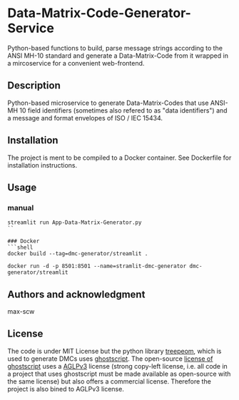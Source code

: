 # Data-Matrix-Code-Generator-Service
Python-based functions to build, parse message strings according to the ANSI MH-10 standard and generate a Data-Matrix-Code from it wrapped in a mircoservice for a convenient web-frontend.

## Description
Python-based microservice to generate Data-Matrix-Codes that use ANSI-MH 10 field identifiers (sometimes also refered to as "data identifiers") and a message and format envelopes of ISO / IEC 15434. 

## Installation
The project is ment to be compiled to a Docker container. See Dockerfile for installation instructions.

## Usage
### manual
```shell
streamlit run App-Data-Matrix-Generator.py
``

### Docker
```shell
docker build --tag=dmc-generator/streamlit .

docker run -d -p 8501:8501 --name=stramlit-dmc-generator dmc-generator/streamlit
```



## Authors and acknowledgment
max-scw


## License
The code is under MIT License but the python library [treepeom](), which is used to generate DMCs uses [ghostscript](https://ghostscript.com/releases/gsdnld.html). The open-source [license of ghostscript](https://ghostscript.com/licensing/index.html) uses a [AGLPv3](https://www.gnu.org/licenses/agpl-3.0.en.html) license (strong copy-left license, i.e. all code in a project that uses ghostscript must be made available as open-source with the same license) but also offers a commercial license. Therefore the project is also bined to AGLPv3 license.

